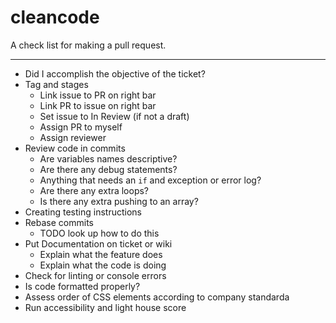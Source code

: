 # cleancode
A check list for making a pull request.


--------------------
- Did I accomplish the objective of the ticket?
- Tag and stages
  - Link issue to PR on right bar
  - Link PR to issue on right bar 
  - Set issue to In Review (if not a draft)
  - Assign PR to myself
  - Assign reviewer
- Review code in commits
   - Are variables names descriptive?
   - Are there any debug statements?
   - Anything that needs an `if` and exception or error log?
   - Are there any extra loops?
   - Is there any extra pushing to an array?
- Creating testing instructions
- Rebase commits 
  - TODO look up how to do this
- Put Documentation on ticket or wiki
  - Explain what the feature does
  - Explain what the code is doing 
- Check for linting or console errors
- Is code formatted properly?
- Assess order of CSS elements according to company standarda
- Run accessibility and light house score 
